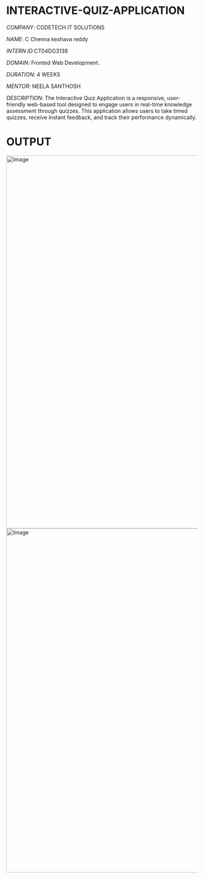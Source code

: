 # INTERACTIVE-QUIZ-APPLICATION

*COMPANY*: CODETECH IT SOLUTIONS

*NAME*: C Chenna keshava reddy

*INTERN ID*:CT04DG3138 

*DOMAIN*: Fronted Web Development. 

*DURATION*: 4 WEEKS

*MENTOR*: NEELA SANTHOSH

*DESCRIPTION*: The Interactive Quiz Application is a responsive, user-friendly web-based tool designed to engage users in real-time knowledge assessment through quizzes. This application allows users to take timed quizzes, receive instant feedback, and track their performance dynamically.

# OUTPUT #

<img width="1485" height="983" alt="Image" src="https://github.com/user-attachments/assets/877b07c7-0f1d-47bc-883a-9df4166f2559" />
<img width="1501" height="907" alt="Image" src="https://github.com/user-attachments/assets/90a9fecf-32d3-445a-a5da-9a0378bcc1af" />
